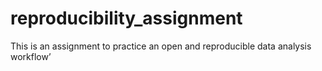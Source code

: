 # reproducibility_assignment
This is an assignment to practice an open and reproducible data analysis workflow’
